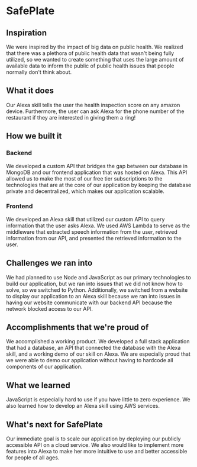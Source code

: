 # SafePlate

## Inspiration
We were inspired by the impact of big data on public health. We realized that there was a plethora of public health data that wasn't being fully utilized, so we wanted to create something that uses the large amount of available data to inform the public of public health issues that people normally don't think about.

## What it does
Our Alexa skill tells the user the health inspection score on any amazon device. Furthermore, the user can ask Alexa for the phone number of the restaurant if they are interested in giving them a ring!

## How we built it
### Backend
We developed a custom API that bridges the gap between our database in MongoDB and our frontend application that was hosted on Alexa. This API allowed us to make the most of our free tier subscriptions to the technologies that are at the core of our application by keeping the database private and decentralized, which makes our application scalable.
### Frontend
We developed an Alexa skill that utilized our custom API to query information that the user asks Alexa. We used AWS Lambda to serve as the middleware that extracted speech information from the user, retrieved information from our API, and presented the retrieved information to the user.

## Challenges we ran into
We had planned to use Node and JavaScript as our primary technologies to build our application, but we ran into issues that we did not know how to solve, so we switched to Python. Additionally, we switched from a website to display our application to an Alexa skill because we ran into issues in having our website communicate with our backend API because the network blocked access to our API.

## Accomplishments that we're proud of
We accomplished a working product. We developed a full stack application that had a database, an API that connected the database with the Alexa skill, and a working demo of our skill on Alexa. We are especially proud that we were able to demo our application without having to hardcode all components of our application.

## What we learned
JavaScript is especially hard to use if you have little to zero experience. We also learned how to develop an Alexa skill using AWS services.

## What's next for SafePlate
Our immediate goal is to scale our application by deploying our publicly accessible API on a cloud service. We also would like to implement more features into Alexa to make her more intuitive to use and better accessible for people of all ages.
